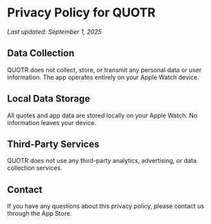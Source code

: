 # Privacy Policy for QUOTR

*Last updated: September 1, 2025*

## Data Collection

QUOTR does not collect, store, or transmit any personal data or user information. The app operates entirely on your Apple Watch device.

## Local Data Storage

All quotes and app data are stored locally on your Apple Watch. No information leaves your device.

## Third-Party Services

QUOTR does not use any third-party analytics, advertising, or data collection services.

## Contact

If you have any questions about this privacy policy, please contact us through the App Store.